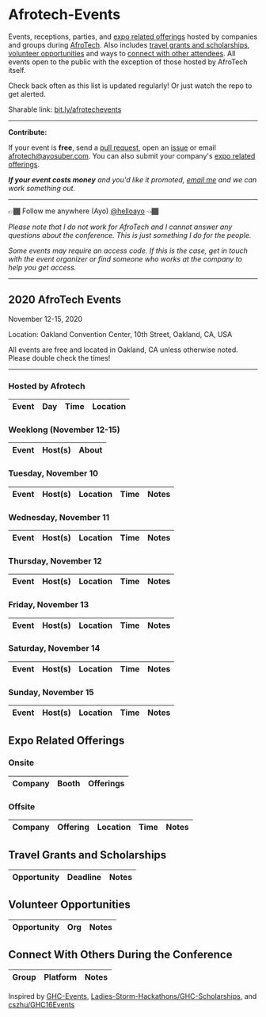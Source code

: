# Afrotech-Events

Events, receptions, parties, and [expo related offerings](https://github.com/helloayo/AfroTech-Events/blob/master/README.md#expo-related-offerings) hosted by companies and groups during [AfroTech](https://e.sparxo.com/Afrotech19). Also includes [travel grants and scholarships](https://github.com/helloayo/AfroTech-Events/blob/master/README.md#travel-grants-and-scholarships), [volunteer opportunities](https://github.com/helloayo/AfroTech-Events#volunteer-opportunities) and ways to [connect with other attendees](https://github.com/helloayo/AfroTech-Events/blob/master/README.md#connect-with-others-during-the-conference). All events open to the public with the exception of those hosted by AfroTech itself.

Check back often as this list is updated regularly! Or just watch the repo to get alerted.

Sharable link: [bit.ly/afrotechevents](http://bit.ly/afrotechevents)

---

**Contribute:**

If your event is **free**, send a [pull request](https://github.com/helloayo/Afrotech-Events/pulls), open an [issue](https://github.com/helloayo/Afrotech-Events/issues) or email [afrotech@ayosuber.com](mailto:afrotech@ayosuber.com). You can also submit your company's [expo related offerings](https://github.com/helloayo/AfroTech-Events/blob/master/README.md#expo-related-offerings).

_**If your event costs money** and you'd like it promoted, [email me](mailto:afrotech@ayosuber.com?subject=AfroTech%20Event%20Promotion%20Ask) and we can work something out._

---

👉🏾 Follow me anywhere (Ayo) [@helloayo](https://instagram.com/helloayo) 👈🏾

_Please note that I do not work for AfroTech and I cannot answer any questions about the conference. This is just something I do for the people._

_Some events may require an access code. If this is the case, get in touch with the event organizer or find someone who works at the company to help you get access._

---

## 2020 AfroTech Events

November 12-15, 2020

Location: Oakland Convention Center, 10th Street, Oakland, CA, USA

All events are free and located in Oakland, CA unless otherwise noted. Please double check the times!

---

### Hosted by Afrotech

Event                   | Day     |   Time  |   Location   |
:---------------------:|  ------------ | ------------ |------------ |

### Weeklong (November 12-15)

Event                   | Host(s)     |   About    |
:---------------------:|  ------------ | ------------ |

### Tuesday, November 10

Event                     | Host(s)      | Location     | Time       | Notes
:---------------------:| ------------- | ------------ | -------- | ------------

### Wednesday, November 11

Event                     | Host(s)      | Location     | Time       | Notes
:---------------------:| ------------- | ------------ | -------- | ------------

### Thursday, November 12

Event                     | Host(s)      | Location     | Time       | Notes
:---------------------:| ------------- | ------------ | -------- | ------------

### Friday, November 13

Event                     | Host(s)       | Location     | Time       | Notes
:---------------------:| ------------- | ------------ | -------- | ------------

### Saturday, November 14

Event                     | Host(s)       | Location     | Time       | Notes
:---------------------:| ------------- | ------------ | -------- | ------------

### Sunday, November 15

Event                     | Host(s)      | Location     | Time       | Notes
:---------------------:| ------------- | ------------ | -------- | ------------

## Expo Related Offerings

### Onsite

Company                     | Booth | Offerings
:---------------------:| ------------- | -------------

### Offsite

| Company    |  Offering           | Location     | Time       | Notes
:---------------------:|------------- | ------------- | ------------ | -------- 

## Travel Grants and Scholarships

Opportunity              | Deadline      | Notes
:---------------------:| ------------- | ------------

## Volunteer Opportunities

Opportunity              | Org     | Notes
:---------------------:| ------------- | ------------

## Connect With Others During the Conference

Group             | Platform     | Notes
:---------------------:| ------------- | ------------

Inspired by [GHC-Events](https://github.com/missCarrieMah/GHC-Events), [Ladies-Storm-Hackathons/GHC-Scholarships](https://github.com/Ladies-Storm-Hackathons/GHC-Scholarships), and [cszhu/GHC16Events](https://github.com/cszhu/GHC16Events)
